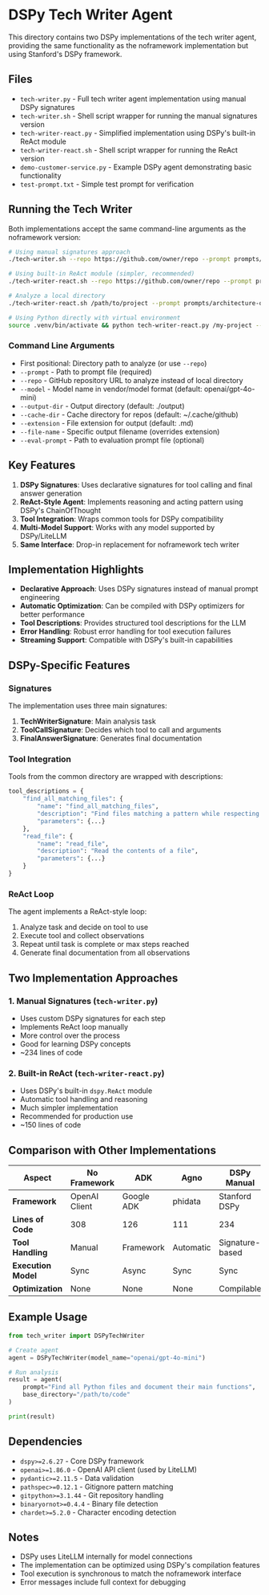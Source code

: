 # DSPy Tech Writer Agent

This directory contains two DSPy implementations of the tech writer agent, providing the same functionality as the noframework implementation but using Stanford's DSPy framework.

## Files

- `tech-writer.py` - Full tech writer agent implementation using manual DSPy signatures
- `tech-writer.sh` - Shell script wrapper for running the manual signatures version
- `tech-writer-react.py` - Simplified implementation using DSPy's built-in ReAct module
- `tech-writer-react.sh` - Shell script wrapper for running the ReAct version
- `demo-customer-service.py` - Example DSPy agent demonstrating basic functionality
- `test-prompt.txt` - Simple test prompt for verification

## Running the Tech Writer

Both implementations accept the same command-line arguments as the noframework version:

```bash
# Using manual signatures approach
./tech-writer.sh --repo https://github.com/owner/repo --prompt prompts/api-guide.prompt.txt --model openai/gpt-4o

# Using built-in ReAct module (simpler, recommended)
./tech-writer-react.sh --repo https://github.com/owner/repo --prompt prompts/api-guide.prompt.txt --model openai/gpt-4o

# Analyze a local directory
./tech-writer-react.sh /path/to/project --prompt prompts/architecture-overview.prompt.txt --model google/gemini-2.0-flash

# Using Python directly with virtual environment
source .venv/bin/activate && python tech-writer-react.py /my-project --prompt prompt.txt --model openai/gpt-4o-mini
```

### Command Line Arguments

- First positional: Directory path to analyze (or use `--repo`)
- `--prompt` - Path to prompt file (required)
- `--repo` - GitHub repository URL to analyze instead of local directory
- `--model` - Model name in vendor/model format (default: openai/gpt-4o-mini)
- `--output-dir` - Output directory (default: ./output)
- `--cache-dir` - Cache directory for repos (default: ~/.cache/github)
- `--extension` - File extension for output (default: .md)
- `--file-name` - Specific output filename (overrides extension)
- `--eval-prompt` - Path to evaluation prompt file (optional)

## Key Features

1. **DSPy Signatures**: Uses declarative signatures for tool calling and final answer generation
2. **ReAct-Style Agent**: Implements reasoning and acting pattern using DSPy's ChainOfThought
3. **Tool Integration**: Wraps common tools for DSPy compatibility
4. **Multi-Model Support**: Works with any model supported by DSPy/LiteLLM
5. **Same Interface**: Drop-in replacement for noframework tech writer

## Implementation Highlights

- **Declarative Approach**: Uses DSPy signatures instead of manual prompt engineering
- **Automatic Optimization**: Can be compiled with DSPy optimizers for better performance
- **Tool Descriptions**: Provides structured tool descriptions for the LLM
- **Error Handling**: Robust error handling for tool execution failures
- **Streaming Support**: Compatible with DSPy's built-in capabilities

## DSPy-Specific Features

### Signatures

The implementation uses three main signatures:

1. **TechWriterSignature**: Main analysis task
2. **ToolCallSignature**: Decides which tool to call and arguments
3. **FinalAnswerSignature**: Generates final documentation

### Tool Integration

Tools from the common directory are wrapped with descriptions:

```python
tool_descriptions = {
    "find_all_matching_files": {
        "name": "find_all_matching_files",
        "description": "Find files matching a pattern while respecting .gitignore",
        "parameters": {...}
    },
    "read_file": {
        "name": "read_file", 
        "description": "Read the contents of a file",
        "parameters": {...}
    }
}
```

### ReAct Loop

The agent implements a ReAct-style loop:

1. Analyze task and decide on tool to use
2. Execute tool and collect observations
3. Repeat until task is complete or max steps reached
4. Generate final documentation from all observations

## Two Implementation Approaches

### 1. Manual Signatures (`tech-writer.py`)
- Uses custom DSPy signatures for each step
- Implements ReAct loop manually
- More control over the process
- Good for learning DSPy concepts
- ~234 lines of code

### 2. Built-in ReAct (`tech-writer-react.py`)
- Uses DSPy's built-in `dspy.ReAct` module
- Automatic tool handling and reasoning
- Much simpler implementation
- Recommended for production use
- ~150 lines of code

## Comparison with Other Implementations

| Aspect | No Framework | ADK | Agno | DSPy Manual | DSPy ReAct |
|--------|-----------|-----|------|-------------|------------|
| **Framework** | OpenAI Client | Google ADK | phidata | Stanford DSPy | Stanford DSPy |
| **Lines of Code** | 308 | 126 | 111 | 234 | ~150 |
| **Tool Handling** | Manual | Framework | Automatic | Signature-based | Built-in |
| **Execution Model** | Sync | Async | Sync | Sync | Sync |
| **Optimization** | None | None | None | Compilable | Compilable |

## Example Usage

```python
from tech_writer import DSPyTechWriter

# Create agent
agent = DSPyTechWriter(model_name="openai/gpt-4o-mini")

# Run analysis
result = agent(
    prompt="Find all Python files and document their main functions",
    base_directory="/path/to/code"
)

print(result)
```

## Dependencies

- `dspy>=2.6.27` - Core DSPy framework
- `openai>=1.86.0` - OpenAI API client (used by LiteLLM)
- `pydantic>=2.11.5` - Data validation
- `pathspec>=0.12.1` - Gitignore pattern matching
- `gitpython>=3.1.44` - Git repository handling
- `binaryornot>=0.4.4` - Binary file detection
- `chardet>=5.2.0` - Character encoding detection

## Notes

- DSPy uses LiteLLM internally for model connections
- The implementation can be optimized using DSPy's compilation features
- Tool execution is synchronous to match the noframework interface
- Error messages include full context for debugging
